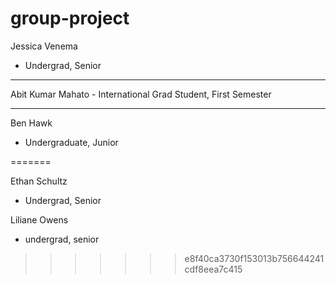 # group-project

Jessica Venema 
 - Undergrad, Senior

----------
Abit Kumar Mahato
    - International Grad Student, First Semester

----------
Ben Hawk
 - Undergraduate, Junior
   
=======

Ethan Schultz
 - Undergrad, Senior
 
Liliane Owens
 - undergrad, senior
>>>>>>> e8f40ca3730f153013b756644241cdf8eea7c415
